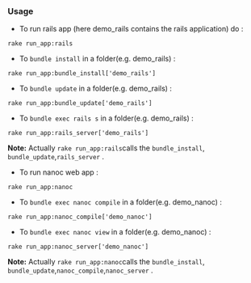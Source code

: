 ### Usage

- To run rails app (here demo_rails contains the rails application) do :

```
rake run_app:rails

```

- To `bundle install` in a folder(e.g. demo_rails) :

```
rake run_app:bundle_install['demo_rails']

```

- To `bundle update` in a folder(e.g. demo_rails) :

```
rake run_app:bundle_update['demo_rails']

```

- To `bundle exec rails s` in a folder(e.g. demo_rails) :

```
rake run_app:rails_server['demo_rails']

```

**Note:** Actually `rake run_app:rails`calls the `bundle_install`,
`bundle_update`,`rails_server` .



- To run nanoc web app :

```
rake run_app:nanoc

```

- To `bundle exec nanoc compile` in a folder(e.g. demo_nanoc) :

```
rake run_app:nanoc_compile['demo_nanoc']

```

- To `bundle exec nanoc view` in a folder(e.g. demo_nanoc) :

```
rake run_app:nanoc_server['demo_nanoc']

```

**Note:** Actually `rake run_app:nanoc`calls the `bundle_install`,
`bundle_update`,`nanoc_compile`,`nanoc_server` .
